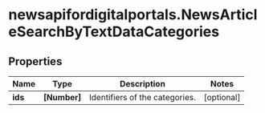 # newsapifordigitalportals.NewsArticleSearchByTextDataCategories

## Properties

Name | Type | Description | Notes
------------ | ------------- | ------------- | -------------
**ids** | **[Number]** | Identifiers of the categories. | [optional] 


